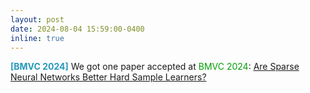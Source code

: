 ```yaml
---
layout: post
date: 2024-08-04 15:59:00-0400
inline: true
---
```




<font color=2698BA><b>[BMVC 2024]</b></font> We got one paper accepted at <font color=009f06>BMVC 2024</font>: [Are Sparse Neural Networks Better Hard
Sample Learners?](https://arxiv.org/pdf/2409.09196)